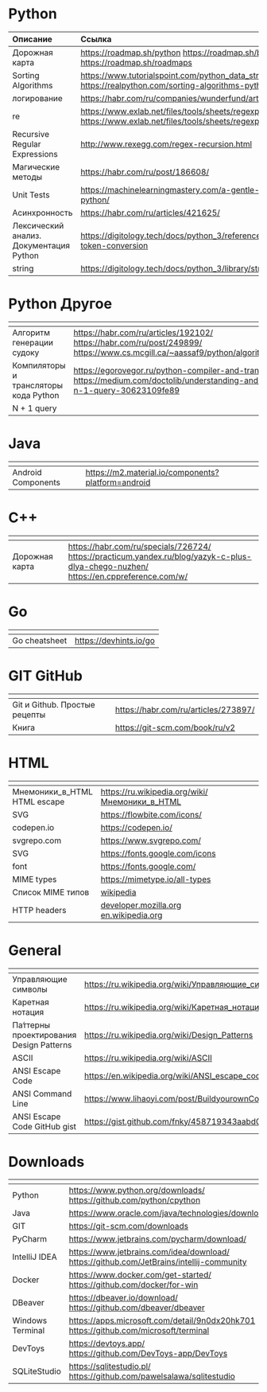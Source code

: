 <h1>Python</h1>
<table>
<thead>
<tr>
<th style="text-align: left;">Описание</th>
<th style="text-align: left;">Ссылка</th>
</tr>
</thead>
<tbody>
<tr>
<td style="text-align: left;">Дорожная карта</td>
<td style="text-align: left;"><a href="https://roadmap.sh/python">https://roadmap.sh/python</a> <a href="https://roadmap.sh/backend">https://roadmap.sh/backend</a> <a href="https://roadmap.sh/roadmaps">https://roadmap.sh/roadmaps</a></td>
</tr>
<tr>
<td style="text-align: left;">Sorting Algorithms</td>
<td style="text-align: left;"><a href="https://www.tutorialspoint.com/python_data_structure/python_sorting_algorithms.htm">https://www.tutorialspoint.com/python_data_structure/python_sorting_algorithms.htm</a><br><a href="https://realpython.com/sorting-algorithms-python/">https://realpython.com/sorting-algorithms-python/</a></td>
</tr>
<tr>
<td style="text-align: left;">логирование</td>
<td style="text-align: left;"><a href="https://habr.com/ru/companies/wunderfund/articles/683880/">https://habr.com/ru/companies/wunderfund/articles/683880/</a></td>
</tr>
<tr>
<td style="text-align: left;">re</td>
<td style="text-align: left;"><a href="https://www.exlab.net/files/tools/sheets/regexp/regexp.pdf">https://www.exlab.net/files/tools/sheets/regexp/regexp.pdf</a><br><a href="https://www.exlab.net/files/tools/sheets/regexp/regexp.png">https://www.exlab.net/files/tools/sheets/regexp/regexp.png</a></td>
</tr>
<tr>
<td style="text-align: left;">Recursive Regular Expressions</td>
<td style="text-align: left;"><a href="http://www.rexegg.com/regex-recursion.html">http://www.rexegg.com/regex-recursion.html</a></td>
</tr>
<tr>
<td style="text-align: left;">Магические методы</td>
<td style="text-align: left;"><a href="https://habr.com/ru/post/186608/">https://habr.com/ru/post/186608/</a></td>
</tr>
<tr>
<td style="text-align: left;">Unit Tests</td>
<td style="text-align: left;"><a href="https://machinelearningmastery.com/a-gentle-introduction-to-unit-testing-in-python/">https://machinelearningmastery.com/a-gentle-introduction-to-unit-testing-in-python/</a></td>
</tr>
<tr>
<td style="text-align: left;">Асинхронность</td>
<td style="text-align: left;"><a href="https://habr.com/ru/articles/421625/">https://habr.com/ru/articles/421625/</a></td>
</tr>
<tr>
<td style="text-align: left;">Лексический анализ. Документация Python</td>
<td style="text-align: left;"><a href="https://digitology.tech/docs/python_3/reference/lexical_analysis.html#grammar-token-conversion">https://digitology.tech/docs/python_3/reference/lexical_analysis.html#grammar-token-conversion</a></td>
</tr>
<tr>
<td style="text-align: left;">string</td>
<td style="text-align: left;"><a href="https://digitology.tech/docs/python_3/library/string.html">https://digitology.tech/docs/python_3/library/string.html</a></td>
</tr>
</tbody>
</table>
<h1>Python Другое</h1>
<table>
<thead>
<tr>
<th style="text-align: left;"></th>
<th style="text-align: left;"></th>
</tr>
</thead>
<tbody>
<tr>
<td style="text-align: left;">Алгоритм генерации судоку</td>
<td style="text-align: left;"><a href="https://habr.com/ru/articles/192102/">https://habr.com/ru/articles/192102/</a><br><a href="https://habr.com/ru/post/249899/">https://habr.com/ru/post/249899/</a><br><a href="https://www.cs.mcgill.ca/~aassaf9/python/algorithm_x.html">https://www.cs.mcgill.ca/~aassaf9/python/algorithm_x.html</a></td>
</tr>
<tr>
<td style="text-align: left;">Компиляторы и трансляторы кода Python</td>
<td style="text-align: left;"><a href="https://egorovegor.ru/python-compiler-and-translator/">https://egorovegor.ru/python-compiler-and-translator/</a><br><a href="https://medium.com/doctolib/understanding-and-fixing-n-1-query-30623109fe89">https://medium.com/doctolib/understanding-and-fixing-n-1-query-30623109fe89</a></td>
</tr>
<tr>
<td style="text-align: left;">N + 1 query</td>
<td style="text-align: left;"></td>
</tr>
</tbody>
</table>
<h1>Java</h1>
<table>
<thead>
<tr>
<th></th>
<th></th>
</tr>
</thead>
<tbody>
<tr>
<td>Android Components</td>
<td><a href="https://m2.material.io/components?platform=android">https://m2.material.io/components?platform=android</a></td>
</tr>
</tbody>
</table>
<h1>C++</h1>
<table>
<thead>
<tr>
<th></th>
<th></th>
</tr>
</thead>
<tbody>
<tr>
<td>Дорожная карта</td>
<td><a href="https://habr.com/ru/specials/726724/">https://habr.com/ru/specials/726724/</a><br><a href="https://practicum.yandex.ru/blog/yazyk-c-plus-dlya-chego-nuzhen/">https://practicum.yandex.ru/blog/yazyk-c-plus-dlya-chego-nuzhen/</a><br><a href="https://en.cppreference.com/w/">https://en.cppreference.com/w/</a></td>
</tr>
</tbody>
</table>
<h1>Go</h1>
<table>
<thead>
<tr>
<th></th>
<th></th>
</tr>
</thead>
<tbody>
<tr>
<td>Go cheatsheet</td>
<td><a href="https://devhints.io/go">https://devhints.io/go</a></td>
</tr>
</tbody>
</table>
<h1>GIT GitHub</h1>
<table>
<thead>
<tr>
<th></th>
<th></th>
</tr>
</thead>
<tbody>
<tr>
<td>Git и Github. Простые рецепты</td>
<td><a href="https://habr.com/ru/articles/273897/">https://habr.com/ru/articles/273897/</a></td>
</tr>
<tr>
<td>Книга</td>
<td><a href="https://git-scm.com/book/ru/v2">https://git-scm.com/book/ru/v2</a></td>
</tr>
</tbody>
</table>
<h1>HTML</h1>
<table>
<thead>
<tr>
<th></th>
<th></th>
</tr>
</thead>
<tbody>
<tr>
<td>Мнемоники_в_HTML<br>HTML escape</td>
<td><a href="https://ru.wikipedia.org/wiki/Мнемоники_в_HTML">https://ru.wikipedia.org/wiki/Мнемоники_в_HTML</a></td>
</tr>
<tr>
<td>SVG</td>
<td><a href="https://flowbite.com/icons/">https://flowbite.com/icons/</a></td>
</tr>
<tr>
<td>codepen.io</td>
<td><a href="https://codepen.io/">https://codepen.io/</a></td>
</tr>
<tr>
<td>svgrepo.com</td>
<td><a href="https://www.svgrepo.com/">https://www.svgrepo.com/</a></td>
</tr>
<tr>
<td>SVG</td>
<td><a href="https://fonts.google.com/icons">https://fonts.google.com/icons</a></td>
</tr>
<tr>
<td>font</td>
<td><a href="https://fonts.google.com/">https://fonts.google.com/</a></td>
</tr>
<tr>
<td>MIME types</td>
<td><a href="https://mimetype.io/all-types">https://mimetype.io/all-types</a></td>
</tr>
<tr>
<td>Список MIME типов</td>
<td><a href="https://ru.wikipedia.org/wiki/Список_MIME-типов">wikipedia</a></td>
</tr>
<tr>
<td>HTTP headers</td>
<td><a href="https://developer.mozilla.org/en-US/docs/Web/HTTP/Headers">developer.mozilla.org</a><br><a href="https://en.wikipedia.org/wiki/List_of_HTTP_header_fields">en.wikipedia.org</a></td>
</tr>
</tbody>
</table>
<h1>General</h1>
<table>
<thead>
<tr>
<th></th>
<th></th>
</tr>
</thead>
<tbody>
<tr>
<td>Управляющие символы</td>
<td><a href="https://ru.wikipedia.org/wiki/Управляющие_символы">https://ru.wikipedia.org/wiki/Управляющие_символы</a></td>
</tr>
<tr>
<td>Каретная нотация</td>
<td><a href="https://ru.wikipedia.org/wiki/Каретная_нотация">https://ru.wikipedia.org/wiki/Каретная_нотация</a></td>
</tr>
<tr>
<td>Па́ттерны проектирования<br>Design Patterns</td>
<td><a href="https://ru.wikipedia.org/wiki/Design_Patterns">https://ru.wikipedia.org/wiki/Design_Patterns</a></td>
</tr>
<tr>
<td>ASCII</td>
<td><a href="https://ru.wikipedia.org/wiki/ASCII">https://ru.wikipedia.org/wiki/ASCII</a></td>
</tr>
<tr>
<td>ANSI Escape Code</td>
<td><a href="https://en.wikipedia.org/wiki/ANSI_escape_code">https://en.wikipedia.org/wiki/ANSI_escape_code</a></td>
</tr>
<tr>
<td>ANSI Command Line</td>
<td><a href="https://www.lihaoyi.com/post/BuildyourownCommandLinewithANSIescapecodes.html">https://www.lihaoyi.com/post/BuildyourownCommandLinewithANSIescapecodes.html</a></td>
</tr>
<tr>
<td>ANSI Escape Code GitHub gist</td>
<td><a href="https://gist.github.com/fnky/458719343aabd01cfb17a3a4f7296797">https://gist.github.com/fnky/458719343aabd01cfb17a3a4f7296797</a></td>
</tr>
</tbody>
</table>
<h1>Downloads</h1>
<table>
<thead>
<tr>
<th></th>
<th></th>
</tr>
</thead>
<tbody>
<tr>
<td>Python</td>
<td><a href="https://www.python.org/downloads/">https://www.python.org/downloads/</a><br><a href="https://github.com/python/cpython">https://github.com/python/cpython</a></td>
</tr>
<tr>
<td>Java</td>
<td><a href="https://www.oracle.com/java/technologies/downloads/#java">https://www.oracle.com/java/technologies/downloads/#java</a></td>
</tr>
<tr>
<td>GIT</td>
<td><a href="https://git-scm.com/downloads">https://git-scm.com/downloads</a></td>
</tr>
<tr>
<td>PyCharm</td>
<td><a href="https://www.jetbrains.com/pycharm/download/">https://www.jetbrains.com/pycharm/download/</a></td>
</tr>
<tr>
<td>IntelliJ IDEA</td>
<td><a href="https://www.jetbrains.com/idea/download/">https://www.jetbrains.com/idea/download/</a><br><a href="https://github.com/JetBrains/intellij-community">https://github.com/JetBrains/intellij-community</a></td>
</tr>
<tr>
<td>Docker</td>
<td><a href="https://www.docker.com/get-started/">https://www.docker.com/get-started/</a><br><a href="https://github.com/docker/for-win">https://github.com/docker/for-win</a></td>
</tr>
<tr>
<td>DBeaver</td>
<td><a href="https://dbeaver.io/download/">https://dbeaver.io/download/</a><br><a href="https://github.com/dbeaver/dbeaver">https://github.com/dbeaver/dbeaver</a></td>
</tr>
<tr>
<td>Windows Terminal</td>
<td><a href="https://apps.microsoft.com/detail/9n0dx20hk701">https://apps.microsoft.com/detail/9n0dx20hk701</a><br><a href="https://github.com/microsoft/terminal">https://github.com/microsoft/terminal</a></td>
</tr>
<tr>
<td>DevToys</td>
<td><a href="https://devtoys.app/">https://devtoys.app/</a><br><a href="https://github.com/DevToys-app/DevToys">https://github.com/DevToys-app/DevToys</a></td>
</tr>
<tr>
<td>SQLiteStudio</td>
<td><a href="https://sqlitestudio.pl/">https://sqlitestudio.pl/</a><br><a href="https://github.com/pawelsalawa/sqlitestudio">https://github.com/pawelsalawa/sqlitestudio</a></td>
</tr>
</tbody>
</table>